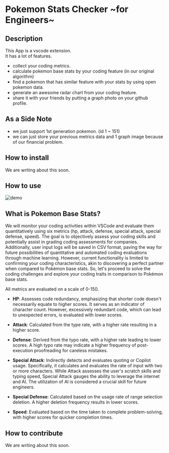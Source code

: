 # Pokemon Stats Checker ~for Engineers~

## Description
This App is a vscode extension.<br/>
It has a lot of features. 
- collect your coding metrics.
- calculate pokemon base stats by your coding feature (in our original algorithm)
- find a pokemon that has similar feature with your stats by using open pokemon data.
- generate an awesome radar chart from your coding feature.
- share it with your friends by putting a graph photo on your github profile.

## As a Side Note
- we just support 1st generation pokemon. (id 1 ~ 151)
- we can just store your previous metrics data and 1 graph image because of our financial problem.

## How to install
We are writing about this soon.

## How to use
![demo](https://github.com/Najah7/Pokemon-Stats-Checker/assets/79052634/aea6b269-2385-4fb4-a002-acefdc0db0cf.gif)





## What is Pokemon Base Stats?

We will monitor your coding activities within VSCode and evaluate them quantitatively using six metrics (hp, attack, defense, special attack, special defense, speed). The goal is to objectively assess your coding skills and potentially assist in grading coding assessments for companies. Additionally, user input logs will be saved in CSV format, paving the way for future possibilities of quantitative and automated coding evaluations through machine learning. However, current functionality is limited to confirming your coding characteristics, akin to discovering a perfect partner when compared to Pokémon base stats. So, let's proceed to solve the coding challenges and explore your coding traits in comparison to Pokémon base stats.

All metrics are evaluated on a scale of 0-150.

- **HP**: Assesses code redundancy, emphasizing that shorter code doesn't necessarily equate to higher scores. It serves as an indicator of character count. However, excessively redundant code, which can lead to unexpected errors, is evaluated with lower scores.

- **Attack**: Calculated from the type rate, with a higher rate resulting in a higher score. 

- **Defense**: Derived from the typo rate, with a higher rate leading to lower scores. A high typo rate may indicate a higher frequency of post-execution proofreading for careless mistakes.

- **Special Attack**: Indirectly detects and evaluates quoting or Copilot usage. Specifically, it calculates and evaluates the rate of input with two or more characters. While Attack assesses the user's scratch skills and typing speed, Special Attack gauges the ability to leverage the internet and AI. The utilization of AI is considered a crucial skill for future engineers.

- **Special Defense**: Calculated based on the usage rate of range selection deletion. A higher deletion frequency results in lower scores.

- **Speed**: Evaluated based on the time taken to complete problem-solving, with higher scores for quicker completion times.

## How to contribute
We are writing about this soon.


